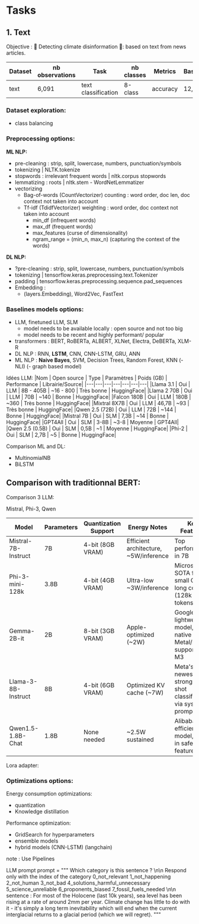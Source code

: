 # Tasks

## 1. Text

Objective : 📝 Detecting climate disinformation 📝: based on text from news articles.

| Dataset | nb observations | Task | nb classes | Metrics | Baseline |
|---|---|---|---|---|---|
| text | 6,091 | text classification | 8-class | accuracy | 12,5% |


### Dataset exploration:
- class balancing

### Preprocessing options:
**ML NLP:**
- pre-cleaning : strip, split, lowercase, numbers, punctuation/symbols
- tokenizing | NLTK.tokenize
- stopwords : irrelevant frequent words | nltk.corpus stopwords
- lemmatizing : roots | nltk.stem - WordNetLemmatizer
- vectorizing
    - Bag-of-words (CountVectorizer) counting : word order, doc len, doc context not taken into account
    - Tf-idf (TdidfVectorizer) weighting : word order, doc context not taken into account
        - min_df (infrequent words)
        - max_df (frequent words)
        - max_features (curse of dimensionality)
        - ngram_range = (min_n, max_n) (capturing the context of the words)

**DL NLP:**
- ?pre-cleaning : strip, split, lowercase, numbers, punctuation/symbols
- tokenizing | tensorflow.keras.preprocessing.text.Tokenizer
- padding | tensorflow.keras.preprocessing.sequence.pad_sequences
- Embedding :
    - (layers.Embedding), Word2Vec, FastText

### Baselines models options:
- LLM, finetuned LLM, SLM
    - model needs to be available locally : open source and not too big
    - model needs to be recent and highly performant/ popular
- transformers : BERT, RoBERTa, ALBERT, XLNet, Electra, DeBERTa, XLM-R
- DL NLP : RNN, **LSTM**, CNN, CNN-LSTM, GRU, ANN
- ML NLP : **Naive Bayes**, SVM, Decision Trees, Random Forest, KNN
(- NLI)
(- graph based model)


Idées LLM:
|Nom | Open source | Type | Paramètres | Poids (GB) | Performance | Librairie/Source|
|---|---|---|---|---|---|---|
|Llama 3.1 | Oui | LLM | 8B - 405B | ~16 - 800 | Très bonne | HuggingFace|
|Llama 2 70B | Oui | LLM | 70B | ~140 | Bonne | HuggingFace|
|Falcon 180B | Oui | LLM | 180B | ~360 | Très bonne | HuggingFace|
|Mixtral 8X7B | Oui | LLM | 46,7B | ~93 | Très bonne | HuggingFace|
|Qwen 2.5 (72B) | Oui | LLM | 72B | ~144 | Bonne | HuggingFace|
|Mistral 7B | Oui | SLM | 7,3B | ~14 | Bonne | HuggingFace|
|GPT4All | Oui | SLM | 3-8B | ~3-8 | Moyenne | GPT4All|
|Qwen 2.5 (0.5B) | Oui | SLM | 0,5B | ~1 | Moyenne | HuggingFace|
|Phi-2 | Oui | SLM | 2,7B | ~5 | Bonne | HuggingFace|


Comparison ML and DL:
- MultinomialNB
- BiLSTM

Comparison with traditionnal BERT:
- 

Comparison 3 LLM:

Mistral, Phi-3, Qwen

| Model | Parameters | Quantization Support | Energy Notes | Key Features | 
| ---| ---| ---| ---| ---| 
| Mistral-7B-Instruct | 7B | 4-bit (8GB VRAM) | Efficient architecture, ~5W/inference | Top performance in 7B | class, ideal for instruction-based classification| 
| Phi-3-mini-128k | 3.8B | 4-bit (4GB VRAM) | Ultra-low ~3W/inference | Microsoft's SOTA for small GPUs, long context (128k tokens)| 
| Gemma-2B-it | 2B | 8-bit (3GB VRAM) | Apple-optimized (~2W) | Google's lightweight model, native Metal/MLX support for M3| 
| Llama-3-8B-Instruct | 8B | 4-bit (6GB VRAM) | Optimized KV cache (~7W) | Meta's newest, strong zero-shot classification via system prompts| 
| Qwen1.5-1.8B-Chat | 1.8B | None needed | ~2.5W sustained | Alibaba's efficient model, built-in safety features| 


Lora adapter:

### Optimizations options:
Energy consumption optimizations:
- quantization
- Knowledge distillation

Performance optimization:
- GridSearch for hyperparameters
- ensemble models
- hybrid models (CNN-LSTM)
(langchain)

note : Use Pipelines


LLM prompt
prompt = """
Which category is this sentence ?
\n\n
Respond only with the index of the category
0_not_relevant
1_not_happening
2_not_human
3_not_bad
4_solutions_harmful_unnecessary
5_science_unreliable
6_proponents_biased
7_fossil_fuels_needed
\n\n
sentence :
For most of the Holocene (last 10k years), sea level has been rising at a rate of around 2mm per year. Climate change has little to do with it - it's simply a long term inevitability which will end when the current interglacial returns to a glacial period (which we will regret). 
"""